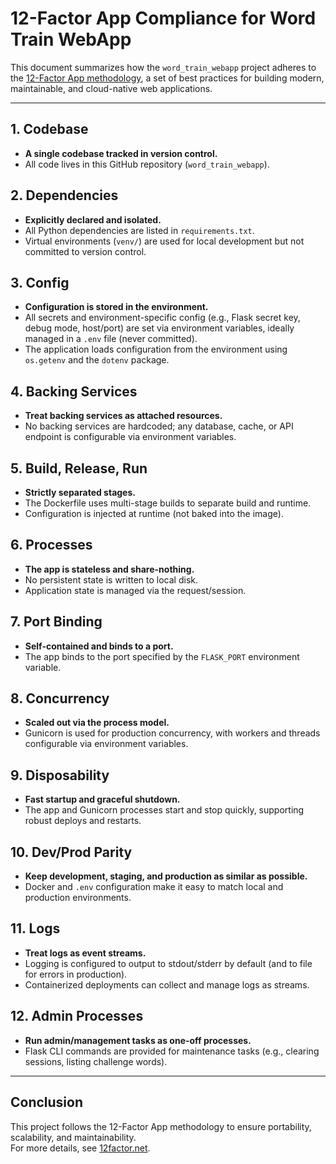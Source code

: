 # 12-Factor App Compliance for Word Train WebApp

This document summarizes how the `word_train_webapp` project adheres to the [12-Factor App methodology](https://12factor.net/), a set of best practices for building modern, maintainable, and cloud-native web applications.

---

## 1. Codebase
- **A single codebase tracked in version control.**
- All code lives in this GitHub repository (`word_train_webapp`).

## 2. Dependencies
- **Explicitly declared and isolated.**
- All Python dependencies are listed in `requirements.txt`.
- Virtual environments (`venv/`) are used for local development but not committed to version control.

## 3. Config
- **Configuration is stored in the environment.**
- All secrets and environment-specific config (e.g., Flask secret key, debug mode, host/port) are set via environment variables, ideally managed in a `.env` file (never committed).
- The application loads configuration from the environment using `os.getenv` and the `dotenv` package.

## 4. Backing Services
- **Treat backing services as attached resources.**
- No backing services are hardcoded; any database, cache, or API endpoint is configurable via environment variables.

## 5. Build, Release, Run
- **Strictly separated stages.**
- The Dockerfile uses multi-stage builds to separate build and runtime.
- Configuration is injected at runtime (not baked into the image).

## 6. Processes
- **The app is stateless and share-nothing.**
- No persistent state is written to local disk.
- Application state is managed via the request/session.

## 7. Port Binding
- **Self-contained and binds to a port.**
- The app binds to the port specified by the `FLASK_PORT` environment variable.

## 8. Concurrency
- **Scaled out via the process model.**
- Gunicorn is used for production concurrency, with workers and threads configurable via environment variables.

## 9. Disposability
- **Fast startup and graceful shutdown.**
- The app and Gunicorn processes start and stop quickly, supporting robust deploys and restarts.

## 10. Dev/Prod Parity
- **Keep development, staging, and production as similar as possible.**
- Docker and `.env` configuration make it easy to match local and production environments.

## 11. Logs
- **Treat logs as event streams.**
- Logging is configured to output to stdout/stderr by default (and to file for errors in production).
- Containerized deployments can collect and manage logs as streams.

## 12. Admin Processes
- **Run admin/management tasks as one-off processes.**
- Flask CLI commands are provided for maintenance tasks (e.g., clearing sessions, listing challenge words).

---

## Conclusion

This project follows the 12-Factor App methodology to ensure portability, scalability, and maintainability.  
For more details, see [12factor.net](https://12factor.net/).
